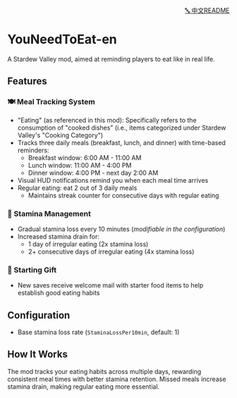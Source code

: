 <p align="right">
  <a href="README.zh.md">🔤 中文README</a>
</p>

# YouNeedToEat-en
A Stardew Valley mod, aimed at reminding players to eat like in real life.

## Features

### 🍽️ Meal Tracking System
- "Eating" (as referenced in this mod): Specifically refers to the consumption of "cooked dishes" (i.e., items categorized under Stardew Valley's "Cooking Category")
- Tracks three daily meals (breakfast, lunch, and dinner) with time-based reminders:
  - Breakfast window: 6:00 AM - 11:00 AM
  - Lunch window: 11:00 AM - 4:00 PM
  - Dinner window: 4:00 PM - next day 2:00 AM
- Visual HUD notifications remind you when each meal time arrives
- Regular eating: eat 2 out of 3 daily meals
    - Maintains streak counter for consecutive days with regular eating

### 🏃 Stamina Management
- Gradual stamina loss every 10 minutes (*modifiable in the configuration*)
- Increased stamina drain for:
  - 1 day of irregular eating (2x stamina loss)
  - 2+ consecutive days of irregular eating (4x stamina loss)

### 🎁 Starting Gift
- New saves receive welcome mail with starter food items to help establish good eating habits

## Configuration
- Base stamina loss rate (`StaminaLossPer10min`, default: 1)

## How It Works
The mod tracks your eating habits across multiple days, rewarding consistent meal times with better stamina retention. Missed meals increase stamina drain, making regular eating more essential.
